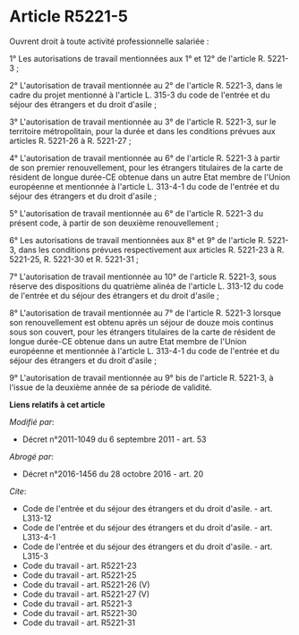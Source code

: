 # Article R5221-5

Ouvrent droit à toute activité professionnelle salariée : 

1° Les autorisations de travail mentionnées aux 1° et 12° de l'article R. 5221-3 ; 

2° L'autorisation de travail mentionnée au 2° de l'article R. 5221-3, dans le cadre du projet mentionné à l'article L. 315-3
du code de l'entrée et du séjour des étrangers et du droit d'asile ; 

3° L'autorisation de travail mentionnée au 3° de l'article R. 5221-3, sur le territoire métropolitain, pour la durée et dans
les conditions prévues aux articles R. 5221-26 à R. 5221-27 ; 

4° L'autorisation de travail mentionnée au 6° de l'article R. 5221-3 à partir de son premier renouvellement, pour les
étrangers titulaires de la carte de résident de longue durée-CE obtenue dans un autre Etat membre de l'Union européenne et
mentionnée à l'article L. 313-4-1 du code de l'entrée et du séjour des étrangers et du droit d'asile ; 

5° L'autorisation de travail mentionnée au 6° de l'article R. 5221-3 du présent code, à partir de son deuxième
renouvellement ; 

6° Les autorisations de travail mentionnées aux 8° et 9° de l'article R. 5221-3, dans les conditions prévues respectivement
aux articles R. 5221-23 à R. 5221-25, R. 5221-30 et R. 5221-31 ; 

7° L'autorisation de travail mentionnée au 10° de l'article R. 5221-3, sous réserve des dispositions du quatrième alinéa de
l'article L. 313-12 du code de l'entrée et du séjour des étrangers et du droit d'asile ; 

8° L'autorisation de travail mentionnée au 7° de l'article R. 5221-3 lorsque son renouvellement est obtenu après un séjour de
douze mois continus sous son couvert, pour les étrangers titulaires de la carte de résident de longue durée-CE obtenue dans
un autre Etat membre de l'Union européenne et mentionnée à l'article L. 313-4-1 du code de l'entrée et du séjour des
étrangers et du droit d'asile ; 

9° L'autorisation de travail mentionnée au 9° bis de l'article R. 5221-3, à l'issue de la deuxième année de sa période de
validité.

**Liens relatifs à cet article**

_Modifié par_:

  - Décret n°2011-1049 du 6 septembre 2011 - art. 53

_Abrogé par_:

  - Décret n°2016-1456 du 28 octobre 2016 - art. 20

_Cite_:

  - Code de l'entrée et du séjour des étrangers et du droit d'asile. - art. L313-12
  - Code de l'entrée et du séjour des étrangers et du droit d'asile. - art. L313-4-1
  - Code de l'entrée et du séjour des étrangers et du droit d'asile. - art. L315-3
  - Code du travail - art. R5221-23
  - Code du travail - art. R5221-25
  - Code du travail - art. R5221-26 (V)
  - Code du travail - art. R5221-27 (V)
  - Code du travail - art. R5221-3
  - Code du travail - art. R5221-30
  - Code du travail - art. R5221-31
